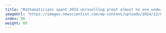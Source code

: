 ```yaml
---
title: "Mathematicians spent 2024 unravelling proof almost no one understands"
imageUrl: "https://images.newscientist.com/wp-content/uploads/2024/12/05154631/SEI_230438188.jpg?width=788"
index: 80
weight: 80
---
```

